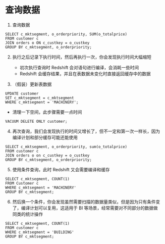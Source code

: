 # 查询数据

1. 查询数据

```
SELECT c_mktsegment, o_orderpriority, SUM(o_totalprice)
FROM customer c
JOIN orders o ON c_custkey = o_custkey
GROUP BY c_mktsegment, o_orderpriority;
```

2. 执行之后记录下执行时间，然后再执行一次，你会发现执行时间大幅缩短
	- 初次执行查询时 Redshift 会对语句进行编译，会消耗一些时间
	- Redshift 会缓存结果，并且在表数据未变化时直接返回缓存中的数据

3. （假装）更新表数据

```
UPDATE customer
SET c_mktsegment = c_mktsegment
WHERE c_mktsegment = 'MACHINERY';
```

- 清理一下空间，此步骤需要一点时间

```
VACUUM DELETE ONLY customer;
```

4. 再次查询，我们会发现执行的时间又增长了，但不一定和第一次一样长，因为编译计划和部分缓存可能还能使用

```
SELECT c_mktsegment, o_orderpriority, sum(o_totalprice)
FROM customer c
JOIN orders o on c_custkey = o_custkey
GROUP BY c_mktsegment, o_orderpriority;
```

5. 使用条件查询，此时 Redshift 又会需要编译和缓存

```
SELECT c_mktsegment, COUNT(1)
FROM Customer c
WHERE c_mktsegment = 'MACHINERY'
GROUP BY c_mktsegment;
```

6. 然后换一个条件，你会发现虽然需要扫描的数据量类似，但是因为只有条件变了，编译计划可以复用，这适用于 BI 等场景，经常需要对不同部分的数据做同类的统计操作

```
SELECT c_mktsegment, COUNT(1)
FROM customer c
WHERE c_mktsegment = 'BUILDING'
GROUP BY c_mktsegment;
```